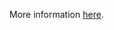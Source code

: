 More information [here](https://docs.prismacloud.io/en/enterprise-edition/policy-reference/api-policies/openapi-policies/bc-openapi-21).
